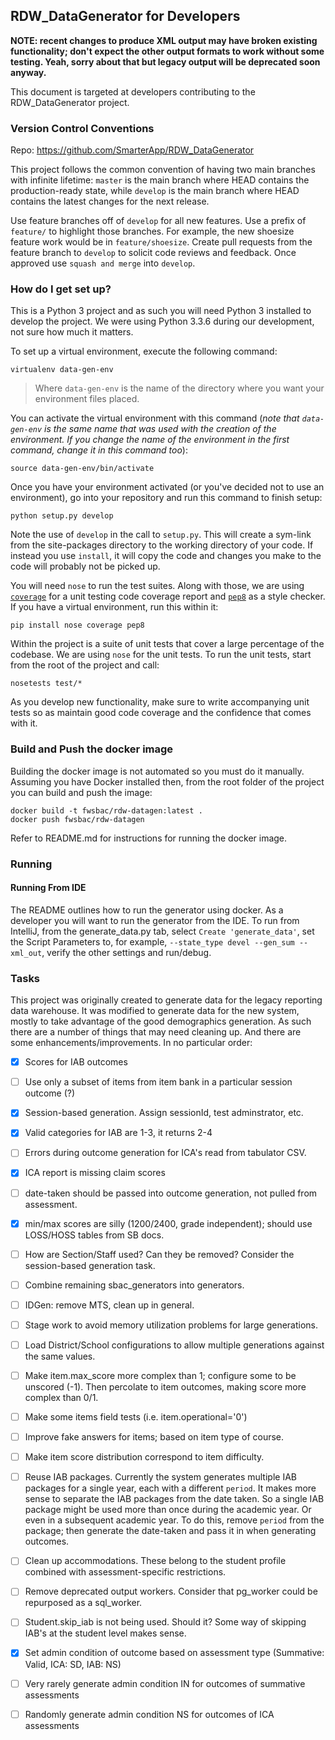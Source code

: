 ## RDW_DataGenerator for Developers

**NOTE: recent changes to produce XML output may have broken existing functionality; don't expect the other output 
formats to work without some testing. Yeah, sorry about that but legacy output will be deprecated soon anyway.**

This document is targeted at developers contributing to the RDW_DataGenerator project.


### Version Control Conventions
Repo: https://github.com/SmarterApp/RDW_DataGenerator

This project follows the common convention of having two main branches with infinite lifetime: `master` is the main
branch where HEAD contains the production-ready state, while `develop` is the main branch where HEAD contains the 
latest changes for the next release.
 
Use feature branches off of `develop` for all new features. Use a prefix of `feature/` to highlight those branches.
For example, the new shoesize feature work would be in `feature/shoesize`. Create pull requests from the feature
branch to `develop` to solicit code reviews and feedback. Once approved use `squash and merge` into `develop`.


### How do I get set up?
This is a Python 3 project and as such you will need Python 3 installed to develop the project.
We were using Python 3.3.6 during our development, not sure how much it matters.

To set up a virtual environment, execute the following command:

    virtualenv data-gen-env

> Where `data-gen-env` is the name of the directory where you want your environment files placed. 

You can activate the virtual environment with this command (_note that `data-gen-env` is the same name that was used 
with the creation of the environment. If you change the name of the environment in the first command, change it in 
this command too_):

    source data-gen-env/bin/activate

Once you have your environment activated (or you've decided not to use an environment), go into your repository and run
this command to finish setup:

    python setup.py develop

Note the use of `develop` in the call to `setup.py`. This will create a sym-link from the site-packages directory to the
working directory of your code. If instead you use `install`, it will copy the code and changes you make to the code
will probably not be picked up.

You will need `nose` to run the test suites. Along with those, we are using
[`coverage`](http://nedbatchelder.com/code/coverage/) for a unit testing code coverage report and
[`pep8`](http://pep8.readthedocs.org/en/latest/) as a style checker. If you have a virtual environment, run this within
it:

    pip install nose coverage pep8

Within the project is a suite of unit tests that cover a large percentage of the codebase. We are using `nose` for the
unit tests. To run the unit tests, start from the root of the project and call:

    nosetests test/*

As you develop new functionality, make sure to write accompanying unit tests so as maintain good code coverage and the
confidence that comes with it.


### Build and Push the docker image
Building the docker image is not automated so you must do it manually. Assuming you have Docker installed then, 
from the root folder of the project you can build and push the image:

    docker build -t fwsbac/rdw-datagen:latest .
    docker push fwsbac/rdw-datagen

Refer to README.md for instructions for running the docker image.


### Running

#### Running From IDE
The README outlines how to run the generator using docker. As a developer you will want to run the generator from
the IDE. To run from IntelliJ, from the generate_data.py tab, select `Create 'generate_data'`, set the Script 
Parameters to, for example, `--state_type devel --gen_sum --xml_out`, verify the other settings and run/debug.


### Tasks
This project was originally created to generate data for the legacy reporting data warehouse. It was modified to 
generate data for the new system, mostly to take advantage of the good demographics generation. As such there are a 
number of things that may need cleaning up. And there are some enhancements/improvements. In no particular order:

 - [x] Scores for IAB outcomes
 - [ ] Use only a subset of items from item bank in a particular session outcome (?)
 - [x] Session-based generation. Assign sessionId, test adminstrator, etc.
 - [x] Valid categories for IAB are 1-3, it returns 2-4
 - [ ] Errors during outcome generation for ICA's read from tabulator CSV.
 - [x] ICA report is missing claim scores
 - [ ] date-taken should be passed into outcome generation, not pulled from assessment.
 - [x] min/max scores are silly (1200/2400, grade independent); should use LOSS/HOSS tables from SB docs. 
 - [ ] How are Section/Staff used? Can they be removed? Consider the session-based generation task.
 - [ ] Combine remaining sbac_generators into generators.
 - [ ] IDGen: remove MTS, clean up in general.
 - [ ] Stage work to avoid memory utilization problems for large generations.
 - [ ] Load District/School configurations to allow multiple generations against the same values.
 - [ ] Make item.max_score more complex than 1; configure some to be unscored (-1). Then percolate to item outcomes,
making score more complex than 0/1.
 - [ ] Make some items field tests (i.e. item.operational='0')
 - [ ] Improve fake answers for items; based on item type of course.
 - [ ] Make item score distribution correspond to item difficulty.
 - [ ] Reuse IAB packages. Currently the system generates multiple IAB packages for a single year, each with a 
 different `period`. It makes more sense to separate the IAB packages from the date taken. So a single IAB package
 might be used more than once during the academic year. Or even in a subsequent academic year. To do this, remove
 `period` from the package; then generate the date-taken and pass it in when generating outcomes.
 - [ ] Clean up accommodations. These belong to the student profile combined with assessment-specific restrictions.
 - [ ] Remove deprecated output workers. Consider that pg_worker could be repurposed as a sql_worker.
 - [ ] Student.skip_iab is not being used. Should it? Some way of skipping IAB's at the student level makes sense.
 - [x] Set admin condition of outcome based on assessment type (Summative: Valid, ICA: SD, IAB: NS)
 - [ ] Very rarely generate admin condition IN for outcomes of summative assessments
 - [ ] Randomly generate admin condition NS for outcomes of ICA assessments
 
